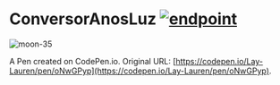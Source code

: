 # ConversorAnosLuz    <a href="https://www.alura.com.br/"><img src="https://user-images.githubusercontent.com/86569498/133326758-f2f1af23-30d9-4dcb-95b6-bfd5c4c1ec0e.PNG" alt="endpoint" style="max-width: 100%;"></a>

![moon-35](https://user-images.githubusercontent.com/86569498/133356376-c7706557-8e11-4f70-9fcf-7785d1025edf.gif)


A Pen created on CodePen.io. Original URL: [https://codepen.io/Lay-Lauren/pen/oNwGPyp](https://codepen.io/Lay-Lauren/pen/oNwGPyp).
